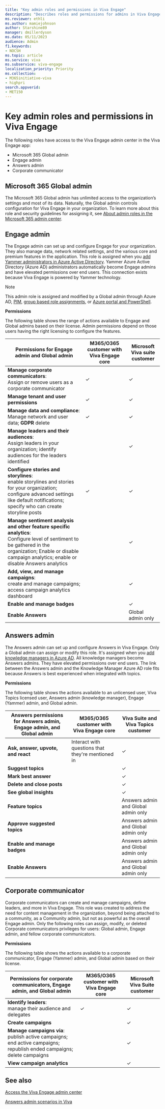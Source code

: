 ```yaml
---
title: "Key admin roles and permissions in Viva Engage"
description: "Describes roles and permissions for admins in Viva Engage."
ms.reviewer: ethli
ms.author: mamiejohnson
author: Starshine89
manager: dmillerdyson
ms.date: 05/11/2023
audience: Admin
f1.keywords:
- NOCSH
ms.topic: article
ms.service: viva
ms.subservice: viva-engage
localization_priority: Priority
ms.collection:  
- M365initiative-viva
- highpri
search.appverid:
- MET150
---
```


# Key admin roles and permissions in Viva Engage

The following roles have access to the Viva Engage admin center in the Viva Engage app:  

- Microsoft 365 Global admin
- Engage admin  
- Answers admin  
- Corporate communicator

## Microsoft 365 Global admin

The Microsoft 365 Global admin has unlimited access to the organization’s settings and most of its data. Naturally, the Global admin controls configuration for Viva Engage in your organization. To learn more about this role and security guidelines for assigning it, see [About admin roles in the Microsoft 365 admin center](/microsoft-365/admin/add-users/about-admin-roles).

## Engage admin  

The Engage admin can set up and configure Engage for your organization. They also manage data, network related settings, and the various core and premium features in the application. This role is assigned when you [add Yammer administrators in Azure Active Directory](https://techcommunity.microsoft.com/t5/yammer-blog/the-new-yammer-administrator-role-is-now-available-in-azure/ba-p/3592577). Yammer Azure Active Directory (Azure AD) administrators automatically become Engage admins and have elevated permissions over end users. This connection exists because Viva Engage is powered by Yammer technology.

>[!NOTE]
> This admin role is assigned and modified by a Global admin through Azure AD, [PIM](/azure/active-directory/privileged-identity-management/pim-configure), [group based role assignments](/azure/active-directory/roles/groups-concept), or [Azure portal and PowerShell](/azure/active-directory/roles/manage-roles-portal).

**Permissions**

The following table shows the range of actions available to Engage and Global admins based on their license. Admin permissions depend on those users having the right licensing to configure the features.

|Permissions for Engage admin and Global admin |M365/O365 customer with Viva Engage core |Microsoft Viva suite customer|
|------------|-------|-------|
|**Manage corporate communicators**: <br> Assign or remove users as a corporate communicator  |✓ |✓ |
|**Manage tenant and user permissions** |✓ |✓ |
|**Manage data and compliance**: <br> Manage network and user data; **GDPR** delete |✓ |✓ |
|**Manage leaders and their audiences**: <br> Assign leaders in your organization; identify audiences for the leaders identified | |✓ |
|**Configure stories and storylines**: <br>enable storylines and stories for your organization; configure advanced settings like default notifications; specify who can create storyline posts |✓ |✓ |
|**Manage sentiment analysis and other feature specific analytics**: <br> Configure level of sentiment to be gathered in the organization; Enable or disable campaign analytics; enable or disable Answers analytics|  |✓ |
|**Add, view, and manage campaigns**: <br>create and manage campaigns; access campaign analytics dashboard|  |✓ |
|**Enable and manage badges**|  |✓ |
|**Enable Answers**|  |Global admin only |

## Answers admin  

The Answers admin can set up and configure Answers in Viva Engage. Only a Global admin can assign or modify this role. It's assigned when you [add knowledge managers in Azure AD](/azure/active-directory/fundamentals/active-directory-users-assign-role-azure-portal?context=%2Fazure%2Factive-directory%2Froles%2Fcontext%2Fugr-context). All knowledge managers become Answers admins. They have elevated permissions over end users. The link between the Answers admin and the Knowledge Manager Azure AD role fits because Answers is best experienced when integrated with topics.  

**Permissions**

The following table shows the actions available to an unlicensed user, Viva Topics licensed user, Answers admin (knowledge manager), Engage (Yammer) admin, and Global admin.

|Answers permissions for Answers admin, Engage admin, and Global admin |M365/O365 customer with Viva Engage core |Viva Suite and Viva Topics customer|
|----------------|---------|-------|
|**Ask, answer, upvote, and react**|Interact with questions that they're mentioned in|✓|
|**Suggest topics**| |✓|
|**Mark best answer**| |✓|
|**Delete and close posts**| |✓|
|**See global insights**| |✓|
|**Feature topics**| |Answers admin and Global admin only|
|**Approve suggested topics**| |Answers admin and Global admin only|
|**Enable and manage badges**| |Answers admin and Global admin only|
|**Enable Answers**| |Answers admin and Global admin only|

## Corporate communicator

Corporate communicators can create and manage campaigns, define leaders, and more in Viva Engage. This role was created to address the need for content management in the organization, beyond being attached to a community, as a Community admin, but not as powerful as the overall Engage admin. Only the following roles can assign, modify, or deleted Corporate communicators privileges for users: Global admin, Engage admin, and fellow corporate communicators.

**Permissions**

The following table shows the actions available to a corporate communicator, Engage (Yammer) admin, and Global admin based on their license.  

|Permissions for corporate communicators, Engage admin, and Global admin |M365/O365 customer with Viva Engage core |Microsoft Viva Suite customer|
|----------------|---------|-------|
|**Identify leaders**: <br> manage their audience and delegates |✓|✓|
|**Create campaigns**| |✓|
|**Manage campaigns via**: <br> publish active campaigns; end active campaigns; republish ended campaigns; delete campaigns | |✓|
|**View campaign analytics**| |✓|

## See also

[Access the Viva Engage admin center](/Viva/engage/eac-as-access-eac)

[Answers admin scenarios in Viva](/Viva/engage/eac-answers-admin-scenarios)
